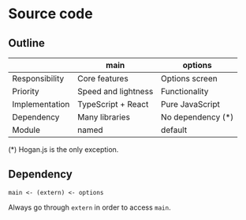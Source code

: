 # Source code

## Outline

|                | main                | options            |
| -------------- | ------------------- | ------------------ |
| Responsibility | Core features       | Options screen     |
| Priority       | Speed and lightness | Functionality      |
| Implementation | TypeScript + React  | Pure JavaScript    |
| Dependency     | Many libraries      | No dependency (\*) |
| Module         | named               | default            |

(\*) Hogan.js is the only exception.

## Dependency

```
main <- (extern) <- options
```

Always go through `extern` in order to access `main`.
